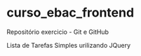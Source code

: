 # curso_ebac_frontend
 Repositório exercicio - Git e GitHub

Lista de Tarefas Simples
urilizando JQuery
